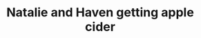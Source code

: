 ---
layout: item
raw_url: https://prdwebappstorage.blob.core.windows.net/kansaspattons/images/gallery-2009-10-28/photo005921.jpg
thumb_url: https://prdwebappstorage.blob.core.windows.net/kansaspattons/images/gallery-2009-10-28/thumb_photo005921.jpg
post: /kansaspattons/blog/2009/10/18/cpls-kindergarten.html
index: 9
title: Natalie and Haven getting apple cider
---